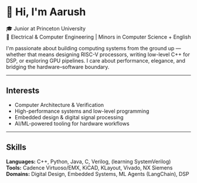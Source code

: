 # 👋 Hi, I'm Aarush

🎓 Junior at Princeton University  
📍 Electrical & Computer Engineering | Minors in Computer Science + English  

I'm passionate about building computing systems from the ground up — whether that means designing RISC-V processors, writing low-level C++ for DSP, or exploring GPU pipelines. I care about performance, elegance, and bridging the hardware–software boundary.

---

## Interests

- Computer Architecture & Verification
- High-performance systems and low-level programming
- Embedded design & digital signal processing
- AI/ML-powered tooling for hardware workflows

---

## Skills

**Languages:** C++, Python, Java, C, Verilog, (learning SystemVerilog)  
**Tools:** Cadence Virtuoso/EMX, KiCAD, KLayout, Vivado, NX Siemens  
**Domains:** Digital Design, Embedded Systems, ML Agents (LangChain), DSP  
